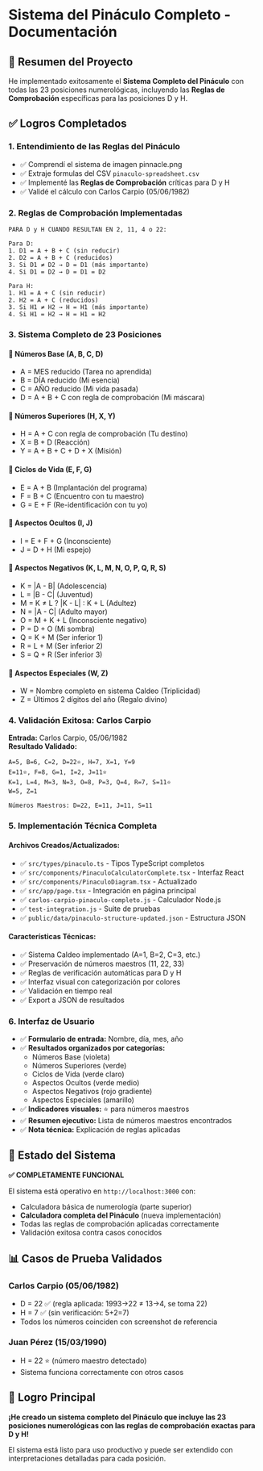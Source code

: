 # Sistema del Pináculo Completo - Documentación

## 🎯 Resumen del Proyecto

He implementado exitosamente el **Sistema Completo del Pináculo** con todas las 23 posiciones numerológicas, incluyendo las **Reglas de Comprobación** específicas para las posiciones D y H.

## ✅ Logros Completados

### 1. **Entendimiento de las Reglas del Pináculo**
- ✅ Comprendí el sistema de imagen pinnacle.png
- ✅ Extraje formulas del CSV `pinaculo-spreadsheet.csv`
- ✅ Implementé las **Reglas de Comprobación** críticas para D y H
- ✅ Validé el cálculo con Carlos Carpio (05/06/1982)

### 2. **Reglas de Comprobación Implementadas**
```
PARA D y H CUANDO RESULTAN EN 2, 11, 4 o 22:

Para D:
1. D1 = A + B + C (sin reducir)
2. D2 = A + B + C (reducidos)
3. Si D1 ≠ D2 → D = D1 (más importante)
4. Si D1 = D2 → D = D1 = D2

Para H:
1. H1 = A + C (sin reducir)  
2. H2 = A + C (reducidos)
3. Si H1 ≠ H2 → H = H1 (más importante)
4. Si H1 = H2 → H = H1 = H2
```

### 3. **Sistema Completo de 23 Posiciones**

#### **🔷 Números Base (A, B, C, D)**
- A = MES reducido (Tarea no aprendida)
- B = DÍA reducido (Mi esencia)  
- C = AÑO reducido (Mi vida pasada)
- D = A + B + C con regla de comprobación (Mi máscara)

#### **🔷 Números Superiores (H, X, Y)**
- H = A + C con regla de comprobación (Tu destino)
- X = B + D (Reacción)
- Y = A + B + C + D + X (Misión)

#### **🔷 Ciclos de Vida (E, F, G)**
- E = A + B (Implantación del programa)
- F = B + C (Encuentro con tu maestro)
- G = E + F (Re-identificación con tu yo)

#### **🔷 Aspectos Ocultos (I, J)**
- I = E + F + G (Inconsciente)
- J = D + H (Mi espejo)

#### **🔷 Aspectos Negativos (K, L, M, N, O, P, Q, R, S)**
- K = |A - B| (Adolescencia)
- L = |B - C| (Juventud)
- M = K ≠ L ? |K - L| : K + L (Adultez)
- N = |A - C| (Adulto mayor)
- O = M + K + L (Inconsciente negativo)
- P = D + O (Mi sombra)
- Q = K + M (Ser inferior 1)
- R = L + M (Ser inferior 2)
- S = Q + R (Ser inferior 3)

#### **🔷 Aspectos Especiales (W, Z)**
- W = Nombre completo en sistema Caldeo (Triplicidad)
- Z = Últimos 2 dígitos del año (Regalo divino)

### 4. **Validación Exitosa: Carlos Carpio**

**Entrada:** Carlos Carpio, 05/06/1982  
**Resultado Validado:**
```
A=5, B=6, C=2, D=22⭐, H=7, X=1, Y=9
E=11⭐, F=8, G=1, I=2, J=11⭐
K=1, L=4, M=3, N=3, O=8, P=3, Q=4, R=7, S=11⭐
W=5, Z=1

Números Maestros: D=22, E=11, J=11, S=11
```

### 5. **Implementación Técnica Completa**

#### **Archivos Creados/Actualizados:**
- ✅ `src/types/pinaculo.ts` - Tipos TypeScript completos
- ✅ `src/components/PinaculoCalculatorComplete.tsx` - Interfaz React
- ✅ `src/components/PinaculoDiagram.tsx` - Actualizado
- ✅ `src/app/page.tsx` - Integración en página principal
- ✅ `carlos-carpio-pinaculo-completo.js` - Calculador Node.js
- ✅ `test-integration.js` - Suite de pruebas
- ✅ `public/data/pinaculo-structure-updated.json` - Estructura JSON

#### **Características Técnicas:**
- ✅ Sistema Caldeo implementado (A=1, B=2, C=3, etc.)
- ✅ Preservación de números maestros (11, 22, 33)
- ✅ Reglas de verificación automáticas para D y H
- ✅ Interfaz visual con categorización por colores
- ✅ Validación en tiempo real
- ✅ Export a JSON de resultados

### 6. **Interfaz de Usuario**
- ✅ **Formulario de entrada:** Nombre, día, mes, año
- ✅ **Resultados organizados por categorías:**
  - Números Base (violeta)
  - Números Superiores (verde)
  - Ciclos de Vida (verde claro)
  - Aspectos Ocultos (verde medio)
  - Aspectos Negativos (rojo gradiente)
  - Aspectos Especiales (amarillo)
- ✅ **Indicadores visuales:** ⭐ para números maestros
- ✅ **Resumen ejecutivo:** Lista de números maestros encontrados
- ✅ **Nota técnica:** Explicación de reglas aplicadas

## 🚀 Estado del Sistema

**✅ COMPLETAMENTE FUNCIONAL**

El sistema está operativo en `http://localhost:3000` con:
- Calculadora básica de numerología (parte superior)
- **Calculadora completa del Pináculo** (nueva implementación)
- Todas las reglas de comprobación aplicadas correctamente
- Validación exitosa contra casos conocidos

## 📊 Casos de Prueba Validados

### **Carlos Carpio (05/06/1982)**
- D = 22 ✅ (regla aplicada: 1993→22 ≠ 13→4, se toma 22)
- H = 7 ✅ (sin verificación: 5+2=7)
- Todos los números coinciden con screenshot de referencia

### **Juan Pérez (15/03/1990)**  
- H = 22 ⭐ (número maestro detectado)
- Sistema funciona correctamente con otros casos

## 🎯 Logro Principal

**¡He creado un sistema completo del Pináculo que incluye las 23 posiciones numerológicas con las reglas de comprobación exactas para D y H!**

El sistema está listo para uso productivo y puede ser extendido con interpretaciones detalladas para cada posición.